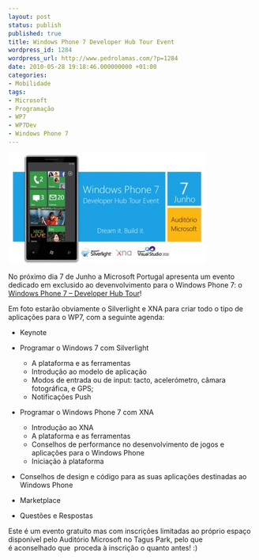 ```yaml
---
layout: post
status: publish
published: true
title: Windows Phone 7 Developer Hub Tour Event
wordpress_id: 1284
wordpress_url: http://www.pedrolamas.com/?p=1284
date: 2010-05-28 19:18:46.000000000 +01:00
categories:
- Mobilidade
tags:
- Microsoft
- Programação
- WP7
- WP7Dev
- Windows Phone 7
---
```

[![](wp-content/uploads/2010/05/Windows-Phone-7-Developer-Hub-Tour-Event.jpg "Windows Phone 7 Developer Hub Tour Event")](https://msevents.microsoft.com/cui/EventDetail.aspx?culture=pt-PT&EventID=1032451344)

No próximo dia 7 de Junho a Microsoft Portugal apresenta um evento dedicado em exclusido ao devenvolvimento para o Windows Phone 7: o [Windows Phone 7 – Developer Hub Tour](https://msevents.microsoft.com/cui/EventDetail.aspx?culture=pt-PT&EventID=1032451344)!

Em foto estarão obviamente o Silverlight e XNA para criar todo o tipo de aplicações para o WP7, com a seguinte agenda:

-   Keynote
-   Programar o Windows 7 com Silverlight
    -   A plataforma e as ferramentas
    -   Introdução ao modelo de aplicação
    -   Modos de entrada ou de input: tacto, acelerómetro, câmara fotográfica, e GPS;
    -   Notificações Push

-   Programar o Windows Phone 7 com XNA
    -   Introdução ao XNA
    -   A plataforma e as ferramentas
    -   Conselhos de performance no desenvolvimento de jogos e aplicações para o Windows Phone
    -   Iniciação à plataforma

-   Conselhos de design e código para as suas aplicações destinadas ao Windows Phone
-   Marketplace
-   Questões e Respostas

Este é um evento gratuito mas com inscrições limitadas ao próprio espaço disponível pelo Auditório Microsoft no Tagus Park, pelo que é aconselhado que  proceda à inscrição o quanto antes! :)
